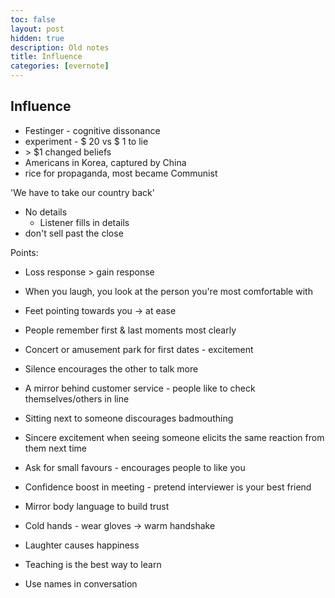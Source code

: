 ```yaml
---
toc: false
layout: post
hidden: true
description: Old notes
title: Influence
categories: [evernote]
---
```


## Influence

- Festinger - cognitive dissonance
- experiment - \$ 20 vs \$ 1 to lie
- \> \$1 changed beliefs
- Americans in Korea, captured by China
- rice for propaganda, most became Communist


'We have to take our country back'
- No details
  - Listener fills in details
- don't sell past the close

Points:

- Loss response \> gain response

- When you laugh, you look at the person you're most comfortable with
- Feet pointing towards you -> at ease
- People remember first & last moments most clearly
- Concert or amusement park for first dates - excitement
- Silence encourages the other to talk more
- A mirror behind customer service - people like to check themselves/others in line
- Sitting next to someone discourages badmouthing
- Sincere excitement when seeing someone elicits the same reaction from them next time
- Ask for small favours - encourages people to like you
- Confidence boost in meeting - pretend interviewer is your best friend
- Mirror body language to build trust
- Cold hands - wear gloves -> warm handshake
- Laughter causes happiness
- Teaching is the best way to learn
- Use names in conversation
